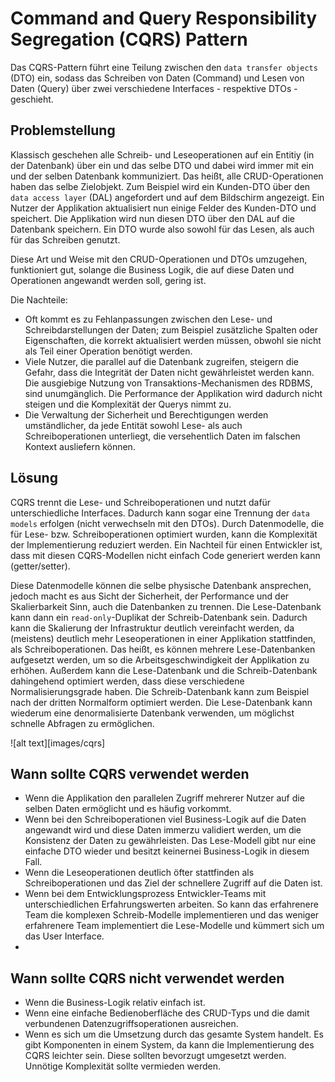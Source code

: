 # Command and Query Responsibility Segregation \(CQRS\) Pattern

Das CQRS-Pattern führt eine Teilung zwischen den `data transfer objects` (DTO) ein, sodass das Schreiben von Daten (Command) und Lesen von Daten (Query) über zwei verschiedene Interfaces -
respektive DTOs - geschieht.


## Problemstellung

Klassisch geschehen alle Schreib- und Leseoperationen auf ein Entitiy (in der Datenbank) über ein und das selbe DTO und dabei wird immer mit ein und der selben Datenbank kommuniziert.
Das heißt, alle CRUD-Operationen haben das selbe Zielobjekt. Zum Beispiel wird ein Kunden-DTO über den `data access layer` (DAL) angefordert und auf dem Bildschirm angezeigt. Ein Nutzer
der Applikation aktualisiert nun einige Felder des Kunden-DTO und speichert. Die Applikation wird nun diesen DTO über den DAL auf die Datenbank speichern. Ein DTO wurde also sowohl für das Lesen,
als auch für das Schreiben genutzt.

Diese Art und Weise mit den CRUD-Operationen und DTOs umzugehen, funktioniert gut, solange die Business Logik, die auf diese Daten und Operationen angewandt werden soll, gering ist.

Die Nachteile:
  - Oft kommt es zu Fehlanpassungen zwischen den Lese- und Schreibdarstellungen der Daten; zum Beispiel zusätzliche Spalten oder Eigenschaften, die korrekt aktualisiert werden müssen, obwohl sie nicht als Teil einer Operation benötigt werden.
  - Viele Nutzer, die parallel auf die Datenbank zugreifen, steigern die Gefahr, dass die Integrität der Daten nicht gewährleistet werden kann. Die ausgiebige Nutzung von Transaktions-Mechanismen des RDBMS, sind unumgänglich. Die Performance der Applikation wird dadurch nicht steigen und die Komplexität der Querys nimmt zu.
  - Die Verwaltung der Sicherheit und Berechtigungen werden umständlicher, da jede Entität sowohl Lese- als auch Schreiboperationen unterliegt, die versehentlich Daten im falschen Kontext ausliefern können.


## Lösung

CQRS trennt die Lese- und Schreiboperationen und nutzt dafür unterschiedliche Interfaces. Dadurch kann sogar eine Trennung der `data models` erfolgen (nicht verwechseln mit den DTOs).
Durch Datenmodelle, die für Lese- bzw. Schreiboperationen optimiert wurden, kann die Komplexität der Implementierung reduziert werden. Ein Nachteil für einen Entwickler ist, dass mit diesen CQRS-Modellen nicht einfach Code generiert werden kann (getter/setter).

Diese Datenmodelle können die selbe physische Datenbank ansprechen, jedoch macht es aus Sicht der Sicherheit, der Performance und der Skalierbarkeit Sinn, auch die Datenbanken zu trennen.
Die Lese-Datenbank kann dann ein `read-only`-Duplikat der Schreib-Datenbank sein. Dadurch kann die Skalierung der Infrastruktur deutlich vereinfacht werden, da (meistens) deutlich mehr Leseoperationen in einer Applikation stattfinden, als Schreiboperationen. Das heißt, es können mehrere Lese-Datenbanken aufgesetzt werden, um so die Arbeitsgeschwindigkeit der Applikation zu erhöhen.
Außerdem kann die Lese-Datenbank und die Schreib-Datenbank dahingehend optimiert werden, dass diese verschiedene Normalisierungsgrade haben. Die Schreib-Datenbank kann zum Beispiel nach der dritten Normalform optimiert werden. Die Lese-Datenbank kann wiederum eine denormalisierte Datenbank verwenden, um möglichst schnelle Abfragen zu ermöglichen.

![alt text][images/cqrs]


## Wann sollte CQRS verwendet werden
  - Wenn die Applikation den parallelen Zugriff mehrerer Nutzer auf die selben Daten ermöglicht und es häufig vorkommt.
  - Wenn bei den Schreiboperationen viel Business-Logik auf die Daten angewandt wird und diese Daten immerzu validiert werden, um die Konsistenz der Daten zu gewährleisten. Das Lese-Modell gibt nur eine einfache DTO wieder und besitzt keinernei Business-Logik in diesem Fall.
  - Wenn die Leseoperationen deutlich öfter stattfinden als Schreiboperationen und das Ziel der schnellere Zugriff auf die Daten ist.
  - Wenn bei dem Entwicklungsprozess Entwickler-Teams mit unterschiedlichen Erfahrungswerten arbeiten. So kann das erfahrenere Team die komplexen Schreib-Modelle implementieren und das weniger erfahrenere Team implementiert die Lese-Modelle und kümmert sich um das User Interface.
  - 


## Wann sollte CQRS nicht verwendet werden
  - Wenn die Business-Logik relativ einfach ist.
  - Wenn eine einfache Bedienoberfläche des CRUD-Typs und die damit verbundenen Datenzugriffsoperationen ausreichen.
  - Wenn es sich um die Umsetzung durch das gesamte System handelt. Es gibt Komponenten in einem System, da kann die Implementierung des CQRS leichter sein. Diese sollten bevorzugt umgesetzt werden. Unnötige Komplexität sollte vermieden werden.
